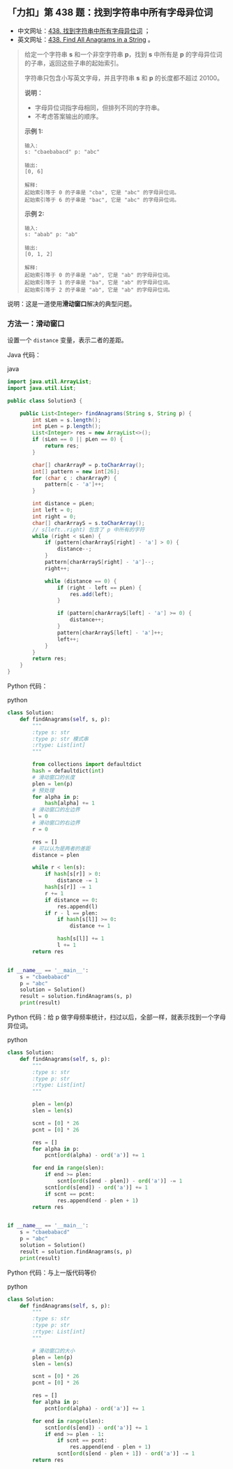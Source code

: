 ## 「力扣」第 438 题：找到字符串中所有字母异位词

- 中文网址：[438. 找到字符串中所有字母异位词](https://leetcode-cn.com/problems/find-all-anagrams-in-a-string/description/) ；
- 英文网址：[438. Find All Anagrams in a String](https://leetcode.com/problems/find-all-anagrams-in-a-string/description/) 。

> 给定一个字符串 **s** 和一个非空字符串 **p**，找到 **s** 中所有是 **p** 的字母异位词的子串，返回这些子串的起始索引。
>
> 字符串只包含小写英文字母，并且字符串 **s** 和 **p** 的长度都不超过 20100。
>
> **说明：**
>
> - 字母异位词指字母相同，但排列不同的字符串。
> - 不考虑答案输出的顺序。
>
> **示例 1:**
>
> ```
> 输入:
> s: "cbaebabacd" p: "abc"
> 
> 输出:
> [0, 6]
> 
> 解释:
> 起始索引等于 0 的子串是 "cba", 它是 "abc" 的字母异位词。
> 起始索引等于 6 的子串是 "bac", 它是 "abc" 的字母异位词。
> ```
>
> **示例 2:**
>
> ```
> 输入:
> s: "abab" p: "ab"
> 
> 输出:
> [0, 1, 2]
> 
> 解释:
> 起始索引等于 0 的子串是 "ab", 它是 "ab" 的字母异位词。
> 起始索引等于 1 的子串是 "ba", 它是 "ab" 的字母异位词。
> 起始索引等于 2 的子串是 "ab", 它是 "ab" 的字母异位词。
> ```

说明：这是一道使用**滑动窗口**解决的典型问题。

### 方法一：滑动窗口

设置一个 `distance` 变量，表示二者的差距。

Java 代码：

java

```java
import java.util.ArrayList;
import java.util.List;

public class Solution3 {

    public List<Integer> findAnagrams(String s, String p) {
        int sLen = s.length();
        int pLen = p.length();
        List<Integer> res = new ArrayList<>();
        if (sLen == 0 || pLen == 0) {
            return res;
        }

        char[] charArrayP = p.toCharArray();
        int[] pattern = new int[26];
        for (char c : charArrayP) {
            pattern[c - 'a']++;
        }

        int distance = pLen;
        int left = 0;
        int right = 0;
        char[] charArrayS = s.toCharArray();
        // s[left..right) 包含了 p 中所有的字符
        while (right < sLen) {
            if (pattern[charArrayS[right] - 'a'] > 0) {
                distance--;
            }
            pattern[charArrayS[right] - 'a']--;
            right++;

            while (distance == 0) {
                if (right - left == pLen) {
                    res.add(left);
                }

                if (pattern[charArrayS[left] - 'a'] >= 0) {
                    distance++;
                }
                pattern[charArrayS[left] - 'a']++;
                left++;
            }
        }
        return res;
    }
}
```

Python 代码：

python

```python
class Solution:
    def findAnagrams(self, s, p):
        """
        :type s: str
        :type p: str 模式串
        :rtype: List[int]
        """

        from collections import defaultdict
        hash = defaultdict(int)
        # 滑动窗口的长度
        plen = len(p)
        # 预处理
        for alpha in p:
            hash[alpha] += 1
        # 滑动窗口的左边界
        l = 0
        # 滑动窗口的右边界
        r = 0

        res = []
        # 可以认为是两者的差距
        distance = plen

        while r < len(s):
            if hash[s[r]] > 0:
                distance -= 1
            hash[s[r]] -= 1
            r += 1
            if distance == 0:
                res.append(l)
            if r - l == plen:
                if hash[s[l]] >= 0:
                    distance += 1

                hash[s[l]] += 1
                l += 1
        return res


if __name__ == '__main__':
    s = "cbaebabacd"
    p = "abc"
    solution = Solution()
    result = solution.findAnagrams(s, p)
    print(result)
```

Python 代码：给 p 做字母频率统计，扫过以后，全部一样，就表示找到一个字母异位词。

python

```python
class Solution:
    def findAnagrams(self, s, p):
        """
        :type s: str
        :type p: str
        :rtype: List[int]
        """

        plen = len(p)
        slen = len(s)

        scnt = [0] * 26
        pcnt = [0] * 26

        res = []
        for alpha in p:
            pcnt[ord(alpha) - ord('a')] += 1

        for end in range(slen):
            if end >= plen:
                scnt[ord(s[end - plen]) - ord('a')] -= 1
            scnt[ord(s[end]) - ord('a')] += 1
            if scnt == pcnt:
                res.append(end - plen + 1)
        return res


if __name__ == '__main__':
    s = "cbaebabacd"
    p = "abc"
    solution = Solution()
    result = solution.findAnagrams(s, p)
    print(result)
```

Python 代码：与上一版代码等价

python

```python
class Solution:
    def findAnagrams(self, s, p):
        """
        :type s: str
        :type p: str
        :rtype: List[int]
        """

        # 滑动窗口的大小
        plen = len(p)
        slen = len(s)

        scnt = [0] * 26
        pcnt = [0] * 26

        res = []
        for alpha in p:
            pcnt[ord(alpha) - ord('a')] += 1

        for end in range(slen):
            scnt[ord(s[end]) - ord('a')] += 1
            if end >= plen - 1:
                if scnt == pcnt:
                    res.append(end - plen + 1)
                scnt[ord(s[end - plen + 1]) - ord('a')] -= 1
        return res
```